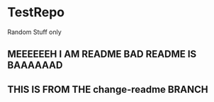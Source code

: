 # TestRepo
Random Stuff only


## MEEEEEEH I AM README BAD README IS BAAAAAAD

## THIS IS FROM THE change-readme BRANCH


